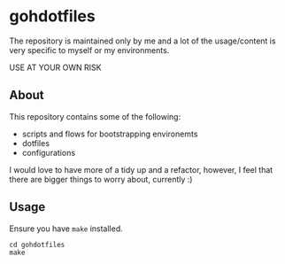 # gohdotfiles
The repository is maintained only by me and a lot of the usage/content is very specific to myself or my environments.  

USE AT YOUR OWN RISK

## About
This repository contains some of the following:
- scripts and flows for bootstrapping environemts
- dotfiles
- configurations

I would love to have more of a tidy up and a refactor, however, I feel that there are bigger things to worry about, currently :)

## Usage


Ensure you have `make` installed.
```
cd gohdotfiles
make
```